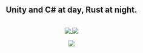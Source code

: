 <h2 align="center">Unity and C# at day, Rust at night.</h2><br/>
<div align="center">
<div>
<a href="https://github.com/Leinnan/slavic_castles">
    <img align=top src="https://github-readme-stats.vercel.app/api/pin/?username=Leinnan&repo=slavic_castles&theme=dracula"/>
</a>
<a href="https://github.com/Leinnan/rusty_hub">
    <img align=top src="https://github-readme-stats.vercel.app/api/pin/?username=Leinnan&repo=rusty_hub&theme=dracula"/>
</a>
<div>
<br/>

<a href="https://github.com/anuraghazra/github-readme-stats">
  <img align="center" src="https://github-readme-stats.vercel.app/api?username=Leinnan&count_private=true&theme=dracula" />
</a>
</div>
